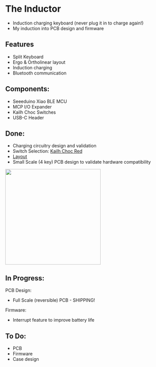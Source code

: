 # The Inductor
- Induction charging keyboard (never plug it in to charge again!)
- My induction into PCB design and firmware

## Features
- Split Keyboard
- Ergo & Ortholinear layout
- Induction charging
- Bluetooth communication

## Components:
- Seeeduino Xiao BLE MCU
- MCP I/O Expander
- Kailh Choc Switches
- USB-C Header

## Done:
- Charging circuitry design and validation
- Switch Selection: [Kailh Choc Red](http://www.kailh.com/en/Products/Ks/CS/321.html)
- [Layout](http://www.keyboard-layout-editor.com/#/gists/e3e7028cc00f300e55809f2b5b43f849)
- Small Scale (4 key) PCB design to validate hardware compatibility
<img src="https://user-images.githubusercontent.com/32803978/169633534-a82b3ebb-d398-4ac6-bb25-7950e8a1c7d7.png" width="300" height="300">

## In Progress:
PCB Design:
- Full Scale (reversible) PCB - SHIPPING!

Firmware:
- Interrupt feature to improve battery life

## To Do:
- PCB
- Firmware
- Case design
